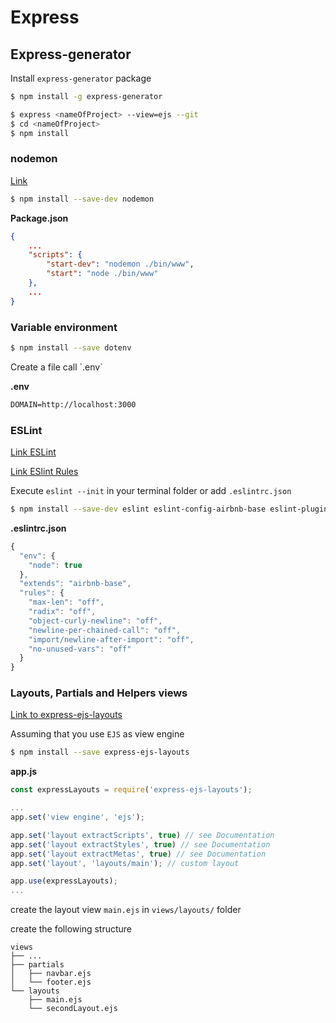 # Express

## Express-generator

Install `express-generator` package

```bash
$ npm install -g express-generator
```

```bash
$ express <nameOfProject> --view=ejs --git
$ cd <nameOfProject>
$ npm install
```

### nodemon

[Link](http://nodemon.io)

```bash
$ npm install --save-dev nodemon
```

**Package.json**

```json
{
    ...
    "scripts": {
        "start-dev": "nodemon ./bin/www",
        "start": "node ./bin/www"
    },
    ...
}
```

### Variable environment

```bash
$ npm install --save dotenv
```

Create a file call \`.env\`

**.env**

```txt
DOMAIN=http://localhost:3000
```

### ESLint

[Link ESLint](https://eslint.org)

[Link ESlint Rules](https://eslint.org/docs/rules/)

Execute `eslint --init` in your terminal folder or add `.eslintrc.json`

```bash
$ npm install --save-dev eslint eslint-config-airbnb-base eslint-plugin-import
```

**.eslintrc.json**

```js
{
  "env": {
    "node": true
  },
  "extends": "airbnb-base",
  "rules": {
    "max-len": "off",
    "radix": "off",
    "object-curly-newline": "off",
    "newline-per-chained-call": "off",
    "import/newline-after-import": "off",
    "no-unused-vars": "off"
  }
}
```

### Layouts, Partials and Helpers views

[Link to express-ejs-layouts](https://github.com/Soarez/express-ejs-layouts)

Assuming that you use `EJS` as view engine

```bash
$ npm install --save express-ejs-layouts
```

**app.js**

```javascript
const expressLayouts = require('express-ejs-layouts');

...
app.set('view engine', 'ejs');

app.set('layout extractScripts', true) // see Documentation
app.set('layout extractStyles', true) // see Documentation
app.set('layout extractMetas', true) // see Documentation
app.set('layout', 'layouts/main'); // custom layout

app.use(expressLayouts); 
...
```

create the layout view `main.ejs` in `views/layouts/` folder

create the following structure

```
views
├── ...
├── partials
│   ├── navbar.ejs
│   └── footer.ejs
└── layouts
    ├── main.ejs
    └── secondLayout.ejs
```



